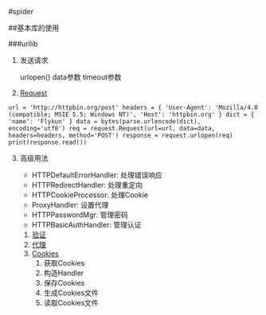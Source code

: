 #spider  

##基本库的使用  

###urllib  

1. 发送请求

    urlopen()
    data参数
    timeout参数
2. [Request](./urllib/useRequest.py)

`url = 'http://httpbin.org/post'
headers = {
    'User-Agent': 'Mozilla/4.0 (compatible; MSIE 5.5; Windows NT)',
    'Host': 'httpbin.org'
}
dict = {
    'name': 'Flykun'
}
data = bytes(parse.urlencode(dict), encoding='utf8')
req = request.Request(url=url, data=data, headers=headers, method='POST')
response = request.urlopen(req)
print(response.read())`

3. 高级用法
    * HTTPDefaultErrorHandler: 处理错误响应
    * HTTPRedirectHandler: 处理重定向
    * HTTPCookieProcessor: 处理Cookie
    * ProxyHandler: 设置代理
    * HTTPPasswordMgr: 管理密码
    * HTTPBasicAuthHandler: 管理认证
    
    1. [验证](urllib/advanceCheck.py)  
    2. [代理](urllib/advanceAgent.py)  
    3. [Cookies](urllib/advanceCookies.py)  
        1. 获取Cookies
        2. 构造Handler
        3. 保存Cookies
        4. 生成Cookies文件
        5. 读取Cookies文件
    
    
    
